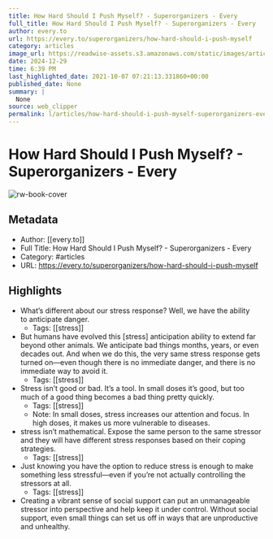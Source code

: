 ```yaml
---
title: How Hard Should I Push Myself? - Superorganizers - Every
full_title: How Hard Should I Push Myself? - Superorganizers - Every
author: every.to
url: https://every.to/superorganizers/how-hard-should-i-push-myself
category: articles
image_url: https://readwise-assets.s3.amazonaws.com/static/images/article4.6bc1851654a0.png
date: 2024-12-29
time: 6:39 PM
last_highlighted_date: 2021-10-07 07:21:13.331860+00:00
published_date: None
summary: |
  None
source: web_clipper
permalink: l/articles/how-hard-should-i-push-myself-superorganizers-every
---
```

# How Hard Should I Push Myself? - Superorganizers - Every

![rw-book-cover](https://readwise-assets.s3.amazonaws.com/static/images/article4.6bc1851654a0.png)

## Metadata
- Author: [[every.to]]
- Full Title: How Hard Should I Push Myself? - Superorganizers - Every
- Category: #articles
- URL: https://every.to/superorganizers/how-hard-should-i-push-myself

## Highlights
- What’s different about our stress response? Well, we have the ability to anticipate danger.
    - Tags: [[stress]] 
- But humans have evolved this [stress] anticipation ability to extend far beyond other animals. We anticipate bad things months, years, or even decades out. And when we do this, the very same stress response gets turned on—even though there is no immediate danger, and there is no immediate way to avoid it.
    - Tags: [[stress]] 
- Stress isn’t good or bad. It’s a tool. In small doses it’s good, but too much of a good thing becomes a bad thing pretty quickly.
    - Tags: [[stress]] 
    - Note: In small doses, stress increases our attention and focus. In high doses, it makes us more vulnerable to diseases.
- stress isn’t mathematical. Expose the same person to the same stressor and they will have different stress responses based on their coping strategies.
    - Tags: [[stress]] 
- Just knowing you have the option to reduce stress is enough to make something less stressful—even if you’re not actually controlling the stressors at all.
    - Tags: [[stress]] 
- Creating a vibrant sense of social support can put an unmanageable stressor into perspective and help keep it under control. Without social support, even small things can set us off in ways that are unproductive and unhealthy.


